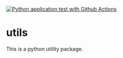 [![Python application test with Github Actions](https://github.com/dExplorer/utils/actions/workflows/main.yml/badge.svg)](https://github.com/dExplorer/utils/actions/workflows/main.yml)

# utils

This is a python utility package.
